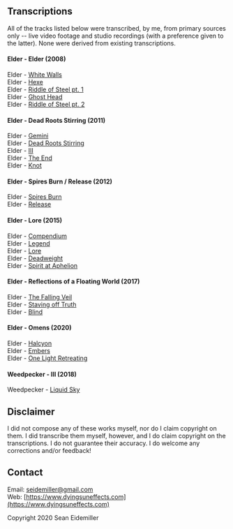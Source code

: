 ## Transcriptions

All of the tracks listed below were transcribed, by me, from primary sources only -- live video footage and studio recordings (with a preference given to the latter). None were derived from existing transcriptions.

#### Elder - Elder (2008)

Elder - [White Walls](https://github.com/doomsean/tabs/blob/master/Elder/Elder/01%20White%20Walls.txt)  
Elder - [Hexe](https://github.com/doomsean/tabs/blob/master/Elder/Elder/02%20Hexe.txt)  
Elder - [Riddle of Steel pt. 1](https://github.com/doomsean/tabs/blob/master/Elder/Elder/03%20Riddle%20of%20Steel%20pt1.txt)  
Elder - [Ghost Head](https://github.com/doomsean/tabs/blob/master/Elder/Elder/04%20Ghost%20Head.txt)  
Elder - [Riddle of Steel pt. 2](https://github.com/doomsean/tabs/blob/master/Elder/Elder/05%20Riddle%20of%20Steel%20pt2.txt)

#### Elder - Dead Roots Stirring (2011)

Elder - [Gemini](https://github.com/doomsean/tabs/blob/master/Elder/DRS/01%20Gemini.txt)  
Elder - [Dead Roots Stirring](https://github.com/doomsean/tabs/blob/master/Elder/DRS/02%20Dead%20Roots%20Stirring.txt)  
Elder - [III](https://github.com/doomsean/tabs/blob/master/Elder/DRS/03%20III.txt)  
Elder - [The End](https://github.com/doomsean/tabs/blob/master/Elder/DRS/04%20The%20End.txt)  
Elder - [Knot](https://github.com/doomsean/tabs/blob/master/Elder/DRS/05%20Knot.txt)

#### Elder - Spires Burn / Release (2012)

Elder - [Spires Burn](https://github.com/doomsean/tabs/blob/master/Elder/Spires/01%20Spires%20Burn.txt)  
Elder - [Release](https://github.com/doomsean/tabs/blob/master/Elder/Spires/02%20Release.txt)

#### Elder - Lore (2015)

Elder - [Compendium](https://github.com/doomsean/tabs/blob/master/Elder/Lore/01%20Compendium.txt)  
Elder - [Legend](https://github.com/doomsean/tabs/blob/master/Elder/Lore/02%20Legend.txt)  
Elder - [Lore](https://github.com/doomsean/tabs/blob/master/Elder/Lore/03%20Lore.txt)  
Elder - [Deadweight](https://github.com/doomsean/tabs/blob/master/Elder/Lore/04%20Deadweight.txt)  
Elder - [Spirit at Aphelion](https://github.com/doomsean/tabs/blob/master/Elder/Lore/05%20Spirit%20at%20Aphelion.txt)

#### Elder - Reflections of a Floating World (2017)

Elder - [The Falling Veil](https://github.com/doomsean/tabs/blob/master/Elder/Reflections/02%20The%20Falling%20Veil.txt)  
Elder - [Staving off Truth](https://github.com/doomsean/tabs/blob/master/Elder/Reflections/03%20Staving%20off%20Truth.txt)  
Elder - [Blind](https://github.com/doomsean/tabs/blob/master/Elder/Reflections/04%20Blind.txt)

#### Elder - Omens (2020)

Elder - [Halcyon](https://github.com/doomsean/tabs/blob/master/Elder/Omens/03%20Halcyon.txt)  
Elder - [Embers](https://github.com/doomsean/tabs/blob/master/Elder/Omens/04%20Embers.txt)  
Elder - [One Light Retreating](https://github.com/doomsean/tabs/blob/master/Elder/Omens/05%20One%20Light%20Retreating.txt)

#### Weedpecker - III (2018)

Weedpecker - [Liquid Sky](https://github.com/doomsean/tabs/blob/master/Weedpecker/III/03%20Liquid%20Sky.txt)

## Disclaimer

I did not compose any of these works myself, nor do I claim copyright on them. I did transcribe them myself, however, and I do claim copyright on the transcriptions. I do not guarantee their accuracy. I do welcome any corrections and/or feedback!

## Contact

Email: [seidemiller@gmail.com](mailto:seidemiller@gmail.com)  
Web: [https://www.dyingsuneffects.com](https://www.dyingsuneffects.com)

Copyright 2020 Sean Eidemiller

